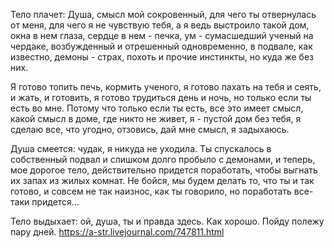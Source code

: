 Тело плачет: Душа, смысл мой сокровенный, для чего ты отвернулась от меня, для чего я не чувствую тебя, а я ведь выстроило такой дом, окна в нем глаза, сердце в нем - печка, ум - сумасшедший ученый на чердаке, возбужденный и отрешенный одновременно, в подвале, как известно, демоны - страх, похоть и прочие инстинкты, но куда же без них.

Я готово топить печь, кормить ученого, я готово пахать на тебя и сеять, и жать, и готовить, я готово трудиться день и ночь, но только если ты есть во мне. Потому что только если ты есть, все это имеет смысл, какой смысл в доме, где никто не живет, я - пустой дом без тебя, я сделаю все, что угодно, отзовись, дай мне смысл, я задыхаюсь.

Душа смеется: чудак, я никуда не уходила. Ты спускалось в собственный подвал и слишком долго пробыло с демонами, и теперь, мое дорогое тело, действительно придется поработать, чтобы выгнать их запах из жилых комнат. Не бойся, мы будем делать то, что ты и так готово, и совсем не так наизнос, как ты говорило, но поработать все-таки придется...

Тело выдыхает: ой, душа, ты и правда здесь. Как хорошо. Пойду полежу пару дней.
https://a-str.livejournal.com/747811.html